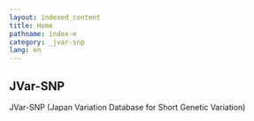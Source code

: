 ```yaml
---
layout: indexed_content
title: Home
pathname: index-e
category: _jvar-snp
lang: en
---
```


## JVar-SNP

JVar-SNP (Japan Variation Database for Short Genetic Variation)

